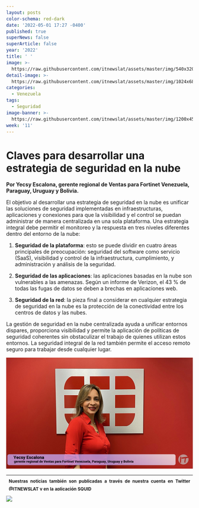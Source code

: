 ```yaml
---
layout: posts
color-schema: red-dark
date: '2022-05-01 17:27 -0400'
published: true
superNews: false
superArticle: false
year: '2022'
title: ' '
image: >-
  https://raw.githubusercontent.com/itnewslat/assets/master/img/540x320/Yecsy-Escalona-p.jpg
detail-image: >-
  https://raw.githubusercontent.com/itnewslat/assets/master/img/1024x680/Yecsy-Escalona-g.jpg
categories:
  - Venezuela
tags:
  - Seguridad
image-banner: >-
  https://raw.githubusercontent.com/itnewslat/assets/master/img/1200x450/fortinet-cloud-security.jpg
week: '11'
---
```

# Claves para desarrollar una estrategia de seguridad en la nube

**Por Yecsy Escalona, gerente regional de Ventas para Fortinet Venezuela, Paraguay, Uruguay y Bolivia.**

El objetivo al desarrollar una estrategia de seguridad en la nube es unificar las soluciones de seguridad implementadas en infraestructuras, aplicaciones y conexiones para que la visibilidad y el control se puedan administrar de manera centralizada en una sola plataforma. Una estrategia integral debe permitir el monitoreo y la respuesta en tres niveles diferentes dentro del entorno de la nube:

1.	**Seguridad de la plataforma**: esto se puede dividir en cuatro áreas principales de preocupación: seguridad del software como servicio (SaaS), visibilidad y control de la infraestructura, cumplimiento, y administración y análisis de la seguridad.

2.	**Seguridad de las aplicaciones**: las aplicaciones basadas en la nube son vulnerables a las amenazas. Según un informe de Verizon, el 43 % de todas las fugas de datos se deben a brechas en aplicaciones web.

3.	**Seguridad de la red**: la pieza final a considerar en cualquier estrategia de seguridad en la nube es la protección de la conectividad entre los centros de datos y las nubes.

La gestión de seguridad en la nube centralizada ayuda a unificar entornos dispares, proporciona visibilidad y permite la aplicación de políticas de seguridad coherentes sin obstaculizar el trabajo de quienes utilizan estos entornos. La seguridad integral de la red también permite el acceso remoto seguro para trabajar desde cualquier lugar.

![](https://raw.githubusercontent.com/itnewslat/assets/master/img/540x320/Yecsy-Escalona-p.jpg)

<table style="height: 42px;" width="569">
<tbody>
<tr>
<td style="text-align: justify;"><sub><strong>Nuestras noticias también son publicadas a través de nuestra cuenta en Twitter <a href="https://twitter.com/itnewslat?lang=es">@ITNEWSLAT</a> y en la aplicación <a href="https://squidapp.co/en/">SQUID</a></strong></sub></td>
</tr>
</tbody>
</table>

<img src="https://tracker.metricool.com/c3po.jpg?hash=56f88a41e39ab42c063cc51676587a04"/>
